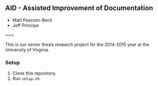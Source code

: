 ## AID - Assisted Improvement of Documentation

* Matt Pearson-Beck
* Jeff Principe

===

This is our senior thesis research project for the 2014-2015 year at the University of Virginia.

### Setup

 1. Clone this repository.
 1. Run `setup.sh`.
